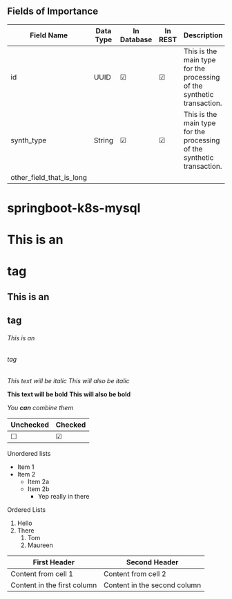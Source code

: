 ## Fields of Importance
Field Name | Data Type | In Database | In REST | Description
---------- | --------- | ----------- | ------- | -----------
id | UUID | &#9745; | &#9745; | This is the main type for the processing of the synthetic transaction.
synth_type | String | &#9745; | &#9745; | This is the main type for the processing of the synthetic transaction.
other_field_that_is_long |



# springboot-k8s-mysql
# This is an <h1> tag
## This is an <h2> tag
###### This is an <h6> tag

*This text will be italic*
_This will also be italic_

**This text will be bold**
__This will also be bold__

_You **can** combine them_

| Unchecked | Checked |
| --------- | ------- |
| &#9744;   | &#9745; |

Unordered lists
* Item 1
* Item 2
  * Item 2a
  * Item 2b
    * Yep really in there

Ordered Lists
1.  Hello
1.  There
    1. Tom
    1. Maureen

First Header | Second Header
------------ | -------------
Content from cell 1 | Content from cell 2
Content in the first column | Content in the second column
